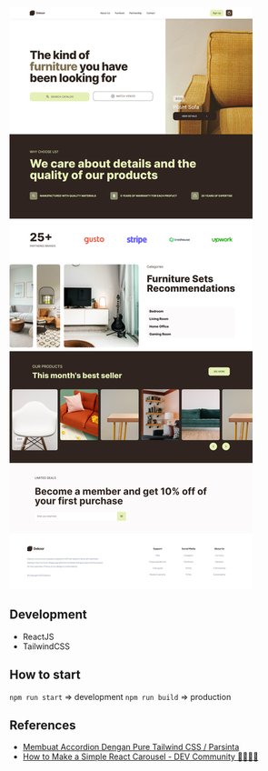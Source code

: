 ![](./screenshot.png)

## Development

- ReactJS
- TailwindCSS

## How to start

`npm run start` => development
`npm run build` => production

## References

- [Membuat Accordion Dengan Pure Tailwind CSS / Parsinta](https://parsinta.com/articles/membuat-accordion-dengan-pure-tailwind-css#related-articles)
- [How to Make a Simple React Carousel - DEV Community 👩‍💻👨‍💻](https://dev.to/rakumairu/simple-react-carousel-24m0)
